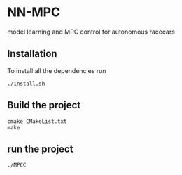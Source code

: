 # NN-MPC
model learning and MPC control for autonomous racecars


## Installation 

To install all the dependencies run 
```
./install.sh 
```
## Build the project 
```
cmake CMakeList.txt
make
```

## run the project 
```
./MPCC
```



